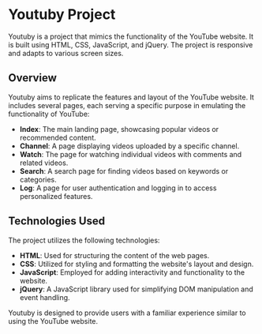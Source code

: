 # Youtuby Project

Youtuby is a project that mimics the functionality of the YouTube website. It is built using HTML, CSS, JavaScript, and jQuery. The project is responsive and adapts to various screen sizes.

## Overview

Youtuby aims to replicate the features and layout of the YouTube website. It includes several pages, each serving a specific purpose in emulating the functionality of YouTube:

- **Index**: The main landing page, showcasing popular videos or recommended content.
- **Channel**: A page displaying videos uploaded by a specific channel.
- **Watch**: The page for watching individual videos with comments and related videos.
- **Search**: A search page for finding videos based on keywords or categories.
- **Log**: A page for user authentication and logging in to access personalized features.

## Technologies Used

The project utilizes the following technologies:

- **HTML**: Used for structuring the content of the web pages.
- **CSS**: Utilized for styling and formatting the website's layout and design.
- **JavaScript**: Employed for adding interactivity and functionality to the website.
- **jQuery**: A JavaScript library used for simplifying DOM manipulation and event handling.

Youtuby is designed to provide users with a familiar experience similar to using the YouTube website.


